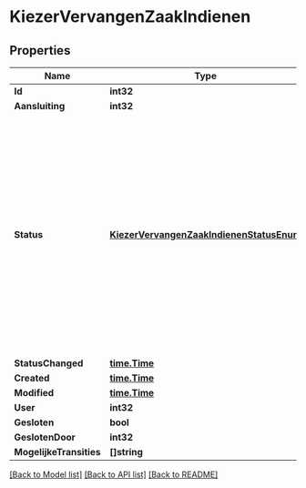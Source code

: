 # KiezerVervangenZaakIndienen

## Properties

Name | Type | Description | Notes
------------ | ------------- | ------------- | -------------
**Id** | **int32** |  | [readonly] 
**Aansluiting** | **int32** |  | 
**Status** | [**KiezerVervangenZaakIndienenStatusEnum**](KiezerVervangenZaakIndienenStatusEnum.md) | nieuw &#x3D; Nieuw, ingediend &#x3D; Ingediend [ATSP], ingepland &#x3D; Live test ingepland [ATSP], goedgekeurd &#x3D; Goedgekeurd [AMS-Servicedesk], doorgevoerd &#x3D; Doorgevoerd [GMS], geannuleerd &#x3D; Geannuleerd | [readonly] 
**StatusChanged** | [**time.Time**](time.Time.md) |  | [readonly] 
**Created** | [**time.Time**](time.Time.md) |  | [readonly] 
**Modified** | [**time.Time**](time.Time.md) |  | [readonly] 
**User** | **int32** |  | [readonly] 
**Gesloten** | **bool** |  | [readonly] 
**GeslotenDoor** | **int32** |  | [readonly] 
**MogelijkeTransities** | **[]string** |  | [readonly] 

[[Back to Model list]](../README.md#documentation-for-models) [[Back to API list]](../README.md#documentation-for-api-endpoints) [[Back to README]](../README.md)


